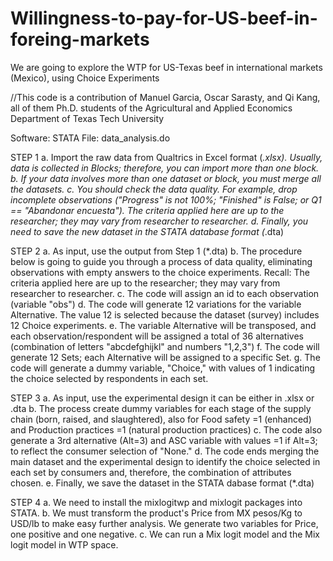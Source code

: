 # Willingness-to-pay-for-US-beef-in-foreing-markets
We are going to explore the WTP for US-Texas beef in international markets (Mexico), using Choice Experiments

//This code is a contribution of Manuel Garcia, Oscar Sarasty, and Qi Kang, all of them Ph.D. students of the Agricultural and Applied Economics Department of Texas Tech University

Software: STATA
File: data_analysis.do


STEP 1
a.	Import the raw data from Qualtrics in Excel format (*.xlsx). Usually, data is collected in Blocks; therefore, you can import more than one block.
b.	If your data involves more than one dataset or block, you must merge all the datasets.
c.	You should check the data quality. For example, drop incomplete observations ("Progress" is not 100%; "Finished" is False; or  Q1 == "Abandonar encuesta"). The criteria applied here are up to the researcher; they may vary from researcher to researcher.
d.	Finally, you need to save the new dataset in the STATA database format (*.dta)


STEP 2 
a.	As input, use the output from Step 1 (*.dta) 
b.	The procedure below is going to guide you through a process of data quality, eliminating observations with empty answers to the choice experiments. Recall: The criteria applied here are up to the researcher; they may vary from researcher to researcher.
c.	The code will assign an id to each observation (variable "obs")
d.	The code will generate 12 variations for the variable Alternative. The value 12 is selected because the dataset (survey) includes 12 Choice experiments.
e.	The variable Alternative will be transposed, and each observation/respondent will be assigned a total of 36 alternatives (combination of letters "abcdefghijkl" and numbers "1,2,3")
f.	The code will generate 12 Sets; each Alternative will be assigned to a specific Set. 
g.	The code will generate a dummy variable, "Choice," with values of 1 indicating the choice selected by respondents in each set.


STEP 3 
a.	As input, use the experimental design it can be either in .xlsx or .dta 
b.	The process create dummy variables for each stage of the supply chain (born, raised, and slaughtered), also for Food safety =1 (enhanced) and Production practices =1 (natural production practices)
c.	The code also generate a 3rd alternative (Alt=3) and ASC variable with values =1 if Alt=3; to reflect the consumer selection of "None."
d.	The code ends merging the main dataset and the experimental design to identify the choice selected in each set by consumers and, therefore, the combination of attributes chosen.
e. 	Finally, we save the dataset in the STATA dabase format (*.dta)


STEP 4
a.	We need to install the mixlogitwp and mixlogit packages into STATA.
b.	We must transform the product's Price from MX pesos/Kg to USD/lb to make easy further analysis. We generate two variables for Price, one positive and one negative.
c.	We can run a Mix logit model and the Mix logit model in WTP space.
